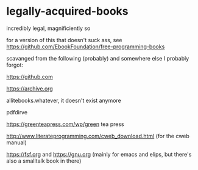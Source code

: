 # legally-acquired-books
incredibly legal, magnificiently so

for a version of this that doesn't suck ass, see https://github.com/EbookFoundation/free-programming-books

scavanged from the following (probably) and somewhere else I probably forgot:

https://github.com

https://archive.org

allitebooks.whatever, it doesn't exist anymore

pdfdirve

https://greenteapress.com/wp/green tea press

http://www.literateprogramming.com/cweb_download.html (for the cweb manual)

https://fsf.org and https://gnu.org (mainly for emacs and elips, but there's also a smalltalk book in there)
